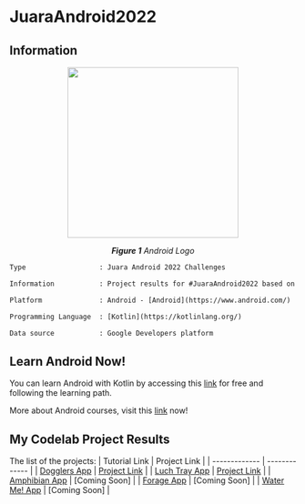 # JuaraAndroid2022
## Information
<p align="center">
  <img src="https://img.tek.id/img/content/2019/08/23/19621/google-resmi-umumkan-nama-android-terbaru-3BlX51XEX7.jpg" width="300"/>
</p>
<p align="center"><i><b>Figure 1</b> Android Logo</i></p>

```diff
Type                  : Juara Android 2022 Challenges

Information           : Project results for #JuaraAndroid2022 based on the Google Developers Codelab

Platform              : Android - [Android](https://www.android.com/)

Programming Language  : [Kotlin](https://kotlinlang.org/)

Data source           : Google Developers platform
```

## Learn Android Now!
You can learn Android with Kotlin by accessing this [link](https://developer.android.com/courses/pathways/android-basics-kotlin-one) for free and following the learning path.

More about Android courses, visit this [link](https://developer.android.com/courses) now!

## My Codelab Project Results
The list of the projects:
| Tutorial Link      | Project Link  |
| -------------      | ------------- |
| [Dogglers App](https://developer.android.com/codelabs/basic-android-kotlin-training-project-dogglers-app)  | [Project Link](https://github.com/patriciafiona/JuaraAndroid2022/tree/main/android-basics-kotlin-dogglers-app-main) |
| [Luch Tray App](https://developer.android.com/codelabs/basic-android-kotlin-training-project-lunch-tray)  | [Project Link](https://github.com/patriciafiona/JuaraAndroid2022/tree/main/android-basics-kotlin-lunch-tray-app-main) |
| [Amphibian App](https://developer.android.com/codelabs/basic-android-kotlin-training-project-amphibians)  | [Coming Soon] |
| [Forage App](https://developer.android.com/codelabs/basic-android-kotlin-training-project-forage)  | [Coming Soon] |
| [Water Me! App](https://developer.android.com/codelabs/basic-android-kotlin-training-project-water-me)  | [Coming Soon] |
